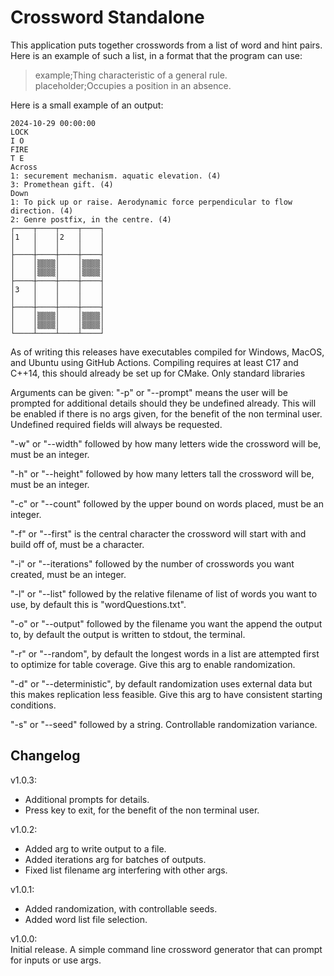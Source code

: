 # Crossword Standalone

This application puts together crosswords from a list of word and hint pairs.  
Here is an example of such a list, in a format that the program can use:

> example;Thing characteristic of a general rule.  
> placeholder;Occupies a position in an absence.  

Here is a small example of an output:

```
2024-10-29 00:00:00
LOCK  
I O   
FIRE  
T E   
Across  
1: securement mechanism. aquatic elevation. (4)  
3: Promethean gift. (4)  
Down  
1: To pick up or raise. Aerodynamic force perpendicular to flow direction. (4)  
2: Genre postfix, in the centre. (4)  
┌────┬────┬────┬────┐  
│1   │    │2   │    │  
│    │    │    │    │  
├────┼────┼────┼────┤  
│    │▒▒▒▒│    │▒▒▒▒│  
│    │▒▒▒▒│    │▒▒▒▒│  
├────┼────┼────┼────┤  
│3   │    │    │    │  
│    │    │    │    │  
├────┼────┼────┼────┤  
│    │▒▒▒▒│    │▒▒▒▒│  
│    │▒▒▒▒│    │▒▒▒▒│  
└────┴────┴────┴────┘
```

As of writing this releases have executables compiled for Windows, MacOS, and Ubuntu using GitHub Actions.
Compiling requires at least C17 and C++14, this should already be set up for CMake. Only standard libraries 

Arguments can be given:
"-p" or "--prompt" means the user will be prompted for additional details should they be undefined already. This will be enabled if there is no args given, for the benefit of the non terminal user. Undefined required fields will always be requested.

"-w" or "--width" followed by how many letters wide the crossword will be, must be an integer.

"-h" or "--height" followed by how many letters tall the crossword will be, must be an integer.

"-c" or "--count" followed by the upper bound on words placed, must be an integer.

"-f" or "--first" is the central character the crossword will start with and build off of, must be a character.

"-i" or "--iterations" followed by the number of crosswords you want created, must be an integer.

"-l" or "--list" followed by the relative filename of list of words you want to use, by default this is "wordQuestions.txt".

"-o" or "--output" followed by the filename you want the append the output to, by default the output is written to stdout, the terminal.  

"-r" or "--random", by default the longest words in a list are attempted first to optimize for table coverage. Give this arg to enable randomization.

"-d" or "--deterministic", by default randomization uses external data but this makes replication less feasible. Give this arg to have consistent starting conditions.

"-s" or "--seed" followed by a string. Controllable randomization variance.

## Changelog
v1.0.3:
- Additional prompts for details.
- Press key to exit, for the benefit of the non terminal user.

v1.0.2:
- Added arg to write output to a file.  
- Added iterations arg for batches of outputs.  
- Fixed list filename arg interfering with other args.  

v1.0.1:  
- Added randomization, with controllable seeds.  
- Added word list file selection.  

v1.0.0:  
Initial release. A simple command line crossword generator that can prompt for inputs or use args.  
